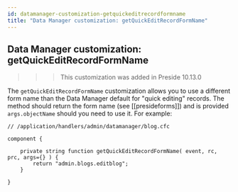 ```yaml
---
id: datamanager-customization-getquickeditrecordformname
title: "Data Manager customization: getQuickEditRecordFormName"
---
```


## Data Manager customization: getQuickEditRecordFormName

>>> This customization was added in Preside 10.13.0

The `getQuickEditRecordFormName` customization allows you to use a different form name than the Data Manager default for "quick editing" records. The method should return the form name (see [[presideforms]]) and is provided `args.objectName` should you need to use it. For example:

```luceescript
// /application/handlers/admin/datamanager/blog.cfc

component {

	private string function getQuickEditRecordFormName( event, rc, prc, args={} ) {
		return "admin.blogs.editblog";
	}

}
```

